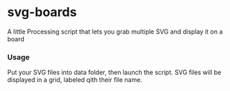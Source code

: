 # svg-boards
A little Processing script that lets you grab multiple SVG and display it on a board

### Usage
Put your SVG files into data folder, then launch the script. SVG files will be displayed in a grid, labeled qith their file name.
